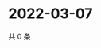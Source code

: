 # 2022-03-07

共 0 条

<!-- BEGIN WEIBO -->
<!-- 最后更新时间 Mon Mar 07 2022 12:11:55 GMT+0800 (China Standard Time) -->

<!-- END WEIBO -->
